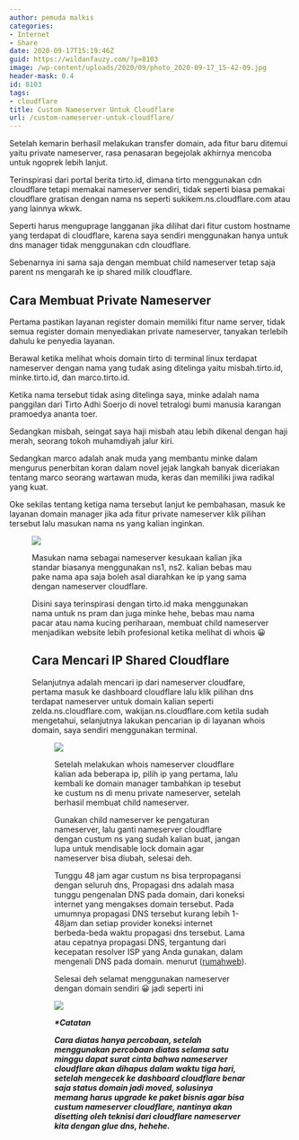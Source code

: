 ```yaml
---
author: pemuda malkis
categories:
- Internet
- Share
date: 2020-09-17T15:19:46Z
guid: https://wildanfauzy.com/?p=8103
image: /wp-content/uploads/2020/09/photo_2020-09-17_15-42-09.jpg
header-mask: 0.4
id: 8103
tags:
- cloudflare
title: Custom Nameserver Untuk Cloudflare
url: /custom-nameserver-untuk-cloudflare/
---
```


Setelah kemarin berhasil melakukan transfer domain, ada fitur baru ditemui yaitu private nameserver, rasa penasaran begejolak akhirnya mencoba untuk ngoprek lebih lanjut.

Terinspirasi dari portal berita tirto.id, dimana tirto menggunakan cdn cloudflare tetapi memakai nameserver sendiri, tidak seperti biasa pemakai cloudflare gratisan dengan nama ns seperti sukikem.ns.cloudflare.com atau yang lainnya wkwk.

Seperti harus menguprage langganan jika dilihat dari fitur custom hostname yang terdapat di cloudflare, karena saya sendiri menggunakan hanya untuk dns manager tidak menggunakan cdn cloudflare.

Sebenarnya ini sama saja dengan membuat child nameserver tetap saja parent ns mengarah ke ip shared milik cloudflare.

## Cara Membuat Private Nameserver

Pertama pastikan layanan register domain memiliki fitur name server, tidak semua register domain menyediakan private nameserver, tanyakan terlebih dahulu ke penyedia layanan.

Berawal ketika melihat whois domain tirto di terminal linux terdapat nameserver dengan nama yang tudak asing ditelinga yaitu misbah.tirto.id, minke.tirto.id, dan marco.tirto.id.

Ketika nama tersebut tidak asing ditelinga saya, minke adalah nama panggilan dari Tirto Adhi Soerjo di novel tetralogi bumi manusia karangan pramoedya ananta toer.

Sedangkan misbah, seingat saya haji misbah atau lebih dikenal dengan haji merah, seorang tokoh muhamdiyah jalur kiri.

Sedangkan marco adalah anak muda yang membantu minke dalam mengurus penerbitan koran dalam novel jejak langkah banyak diceriakan tentang marco seorang wartawan muda, keras dan memiliki jiwa radikal yang kuat.

Oke sekilas tentang ketiga nama tersebut lanjut ke pembahasan, masuk ke layanan domain manager jika ada fitur private nameserver klik pilihan tersebut lalu masukan nama ns yang kalian inginkan.<figure class="wp-block-image size-large">
 
![](/wp-content/uploads/2020/09/IMG_20200917_151319_382.jpg)

Masukan nama sebagai nameserver kesukaan kalian jika standar biasanya menggunakan ns1, ns2. kalian bebas mau pake nama apa saja boleh asal diarahkan ke ip yang sama dengan nameserver cloudflare.

Disini saya terinspirasi dengan tirto.id maka menggunakan nama untuk ns pram dan juga minke hehe, bebas mau nama pacar atau nama kucing periharaan, membuat child nameserver menjadikan website lebih profesional ketika melihat di whois 😀

## Cara Mencari IP Shared Cloudflare

Selanjutnya adalah mencari ip dari nameserver cloudfare, pertama masuk ke dashboard cloudflare lalu klik pilihan dns terdapat nameserver untuk domain kalian seperti zelda.ns.cloudflare.com, wakijan.ns.cloudflare.com ketila sudah mengetahui, selanjutnya lakukan pencarian ip di layanan whois domain, saya sendiri menggunakan terminal.<figure class="wp-block-image size-large">

![](/wp-content/uploads/2020/09/Screenshot-pada-2020-09-17-15-30-52.png) 

Setelah melakukan whois nameserver cloudflare kalian ada beberapa ip, pilih ip yang pertama, lalu kembali ke domain manager tambahkan ip tesebut ke custum ns di menu private nameserver, setelah berhasil membuat child nameserver.

Gunakan child nameserver ke pengaturan nameserver, lalu ganti nameserver cloudflare dengan custum ns yang sudah kalian buat, jangan lupa untuk mendisable lock domain agar nameserver bisa diubah, selesai deh.

Tunggu 48 jam agar custum ns bisa terpropagansi dengan seluruh dns, Propagasi dns adalah masa tunggu pengenalan DNS pada domain, dari koneksi internet yang mengakses domain tersebut. Pada umumnya propagasi DNS tersebut kurang lebih 1-48jam dan setiap provider koneksi internet berbeda-beda waktu propagasi dns tersebut. Lama atau cepatnya propagasi DNS, tergantung dari kecepatan resolver ISP yang Anda gunakan, dalam mengenali DNS pada domain. menurut (<a href="https://www.rumahweb.com/journal/apa-itu-propagasi-dns/" target="_blank" rel="noreferrer noopener">rumahweb</a>).

Selesai deh selamat menggunakan nameserver dengan domain sendiri 😀 jadi seperti ini

![](/wp-content/uploads/2020/09/photo_2020-09-17_15-42-09.jpg)

**_*Catatan_**

**_Cara diatas hanya percobaan, setelah menggunakan percobaan diatas selama satu minggu dapat surat cinta bahwa nameserver cloudflare akan dihapus dalam waktu tiga hari, setelah mengecek ke dashboard cloudflare benar saja status domain jadi moved, solusinya memang harus upgrade ke paket bisnis agar bisa custum nameserver cloudflare, nantinya akan disetting oleh teknisi dari cloudflare nameserver kita dengan glue dns, hehehe._**
